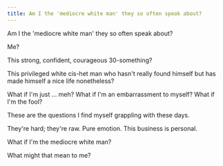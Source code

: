 ```yaml
---
title: Am I the 'mediocre white man' they so often speak about?
---
```


Am I the 'mediocre white man' they so often speak about?

Me?

This strong, confident, courageous 30-something?

This privileged white cis-het man who hasn't really found himself but has made himself a nice life nonetheless?

What if I'm just ... meh?
What if I'm an embarrassment to myself?
What if I'm the fool?

These are the questions I find myself grappling with these days.

They're hard; they're raw. Pure emotion.
This business is personal.

What if I'm the mediocre white man?

What might that mean to me?
